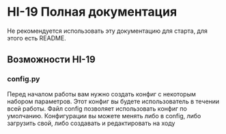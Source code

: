 # HI-19 Полная документация
Не рекомендуется использовать эту документацию для старта, для этого есть README.

## Возможности HI-19

### config.py

Перед началом работы вам нужно создать конфиг с некоторым набором параметров. Этот конфиг вы будете использователь в течении всей работы.
Файл config позволяет использовать конфиг по умолчанию. Конфигурации вы можете менять либо в config, либо загрузить свой, либо создавать
и редактировать на ходу
